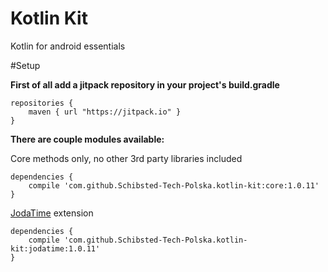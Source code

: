 # Kotlin Kit
Kotlin for android essentials

#Setup

**First of all add a jitpack repository in your project's build.gradle**
```
repositories {
    maven { url "https://jitpack.io" }
}
```    

**There are couple modules available:**

Core methods only, no other 3rd party libraries included
```
dependencies {
    compile 'com.github.Schibsted-Tech-Polska.kotlin-kit:core:1.0.11'
}
```

[JodaTime](http://www.joda.org/joda-time/) extension
```
dependencies {
    compile 'com.github.Schibsted-Tech-Polska.kotlin-kit:jodatime:1.0.11'
}
```
